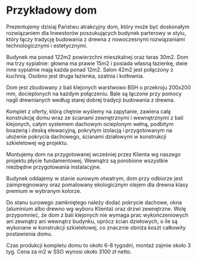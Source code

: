 # Przykładowy dom

Prezentujemy dzisiaj Państwu atrakcyjny dom, który może być doskonałym rozwiązaniem dla Inwestorów poszukujących budynek parterowy w stylu, który łączy tradycję budowania z drewna z nowoczesnymi rozwiązaniami technologicznymi i estetycznymi.

Budynek ma ponad 122m2 powierzchni mieszkalnej oraz taras 30m2. Dom ma trzy sypialnie: głowna ma prawie 15m2 i posiada własną łazienkę, dwie inne sypialnie mają każda ponad 12m2. Salon 42m2 jest połączony z kuchnią. Osobno jest druga łazienka, szatnia i kotłownia.

Dom jest zbudowany z bali klejonych warstwowo BSH o przekroju 200x200 mm, docieplonych na każdym połączeniu. Bale są łączone przy pomocy nagli drewnianych według starej dobrej tradycji budowania z drewna.

Komplet z oferty, którą chętnie wyślemy na zapytanie, zawiera całą konstrukcję domu wraz ze ścianami zewnętrznymi i wewnętrznymi z bali klejonych, całym systemem dachowym ocieplonym wełną, podbitym boazerią i deską elewacyjną, pokrytym izolacją i przygotowanym na ułożenie pokrycia dachowego, ścianami działowymi w konstrukcji szkieletowej wg projektu.

Montujemy dom na przygotowanej wcześniej przez Klienta wg naszego projektu płycie fundamentowej. Wewnątrz są porobione wszystkie niezbędne przygotowania instalacyjne.

Budynek oddajemy w stanie surowym otwatrym, dom przy odbiorze jest zaimpregnowany oraz pomalowany ekologicznym olejem dla drewna klasy premium w wybranym kolorze.

Do stanu surowego zamkniętego należy dodać pokrycie dachowe, okna (aluminium albo drewno wg wyboru Klienta) oraz drzwi zewnętrzne. Wolę przypomnieć, że dom z bali klejonych nie wymaga prac wykończeniowych ani zewnątrz ani wewnątrz budynku, oprócz ścian dziełowych, o ile są wykonane w konstrukcji szkieletowej, co znacznie obniża koszt całkowity postawienia domu.

Czas produkcji kompletu domu to około 6-8 tygodni, montaż zajmie około 3 tyg. Cena za m2 w SSO wynosi około 3100 zł netto.
